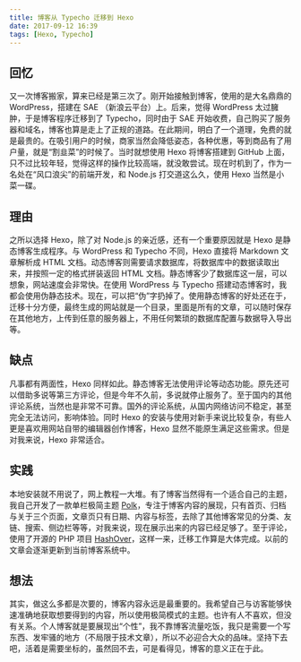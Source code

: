 ```yaml
---
title: 博客从 Typecho 迁移到 Hexo
date: 2017-09-12 16:39
tags: [Hexo, Typecho]
---
```


## 回忆
又一次博客搬家，算来已经是第三次了。刚开始接触到博客，使用的是大名鼎鼎的 WordPress，搭建在 SAE （新浪云平台）上。后来，觉得 WordPress 太过臃肿，于是博客程序迁移到了 Typecho，同时由于 SAE 开始收费，自己购买了服务器和域名，博客也算是走上了正规的道路。在此期间，明白了一个道理，免费的就是最贵的。在吸引用户的时候，商家当然会降低姿态，各种优惠，等到商品有了用户量，就是“割韭菜”的时候了。当时就想使用 Hexo 将博客搭建到 GitHub 上面，只不过比较年轻，觉得这样的操作比较高端，就没敢尝试。现在时机到了，作为一名处在“风口浪尖”的前端开发，和 Node.js 打交道这么久，使用 Hexo 当然是小菜一碟。

## 理由
之所以选择 Hexo，除了对 Node.js 的亲近感，还有一个重要原因就是 Hexo 是静态博客生成程序。与 WordPress 和 Typecho 不同，Hexo 直接将 Markdown 文章解析成 HTML 文档。动态博客则需要请求数据库，将数据库中的数据读取出来，并按照一定的格式拼装返回 HTML 文档。静态博客少了数据库这一层，可以想象，网站速度会非常快。在使用 WordPress 与 Typecho 搭建动态博客时，我都会使用伪静态技术。现在，可以把“伪”字扔掉了。使用静态博客的好处还在于，迁移十分方便，最终生成的网站就是一个目录，里面是所有的文章，可以随时保存在其他地方，上传到任意的服务器上，不用任何繁琐的数据库配置与数据导入导出等。

## 缺点
凡事都有两面性，Hexo 同样如此。静态博客无法使用评论等动态功能。原先还可以借助多说等第三方评论，但是今年不久前，多说就停止服务了。至于国内的其他评论系统，当然也是非常不可靠。国外的评论系统，从国内网络访问不稳定，甚至完全无法访问，影响体验。同时 Hexo 的安装与使用对新手来说比较复杂，有些人更是喜欢用网站自带的编辑器创作博客，Hexo 显然不能原生满足这些需求。但是对我来说，Hexo 非常适合。

## 实践
本地安装就不用说了，网上教程一大堆。有了博客当然得有一个适合自己的主题，我自己开发了一款单栏极简主题 [Polk](https://github.com/chunqiuyiyu/hexo-theme-polk)，专注于博客内容的展现，只有首页、归档与关于三个页面，文章页只有日期、内容与标签，去除了其他博客常见的分类、友链、搜索、侧边栏等等，对我来说，现在展示出来的内容已经足够了。至于评论，使用了开源的 PHP 项目 [HashOver](https://github.com/jacobwb/hashover-next)，这样一来，迁移工作算是大体完成。以前的文章会逐渐更新到当前博客系统中。

## 想法
其实，做这么多都是次要的，博客内容永远是最重要的。我希望自己与访客能够快速准确地获取想要得到的内容，所以使用极简模式的主题。也许有人不喜欢，但没有关系。个人博客就是要展现出“个性”，我不靠博客流量吃饭，我只是需要一个写东西、发牢骚的地方（不局限于技术文章），所以不必迎合大众的品味。坚持下去吧，活着是需要坐标的，虽然回不去，可是看得见，博客的意义正在于此。